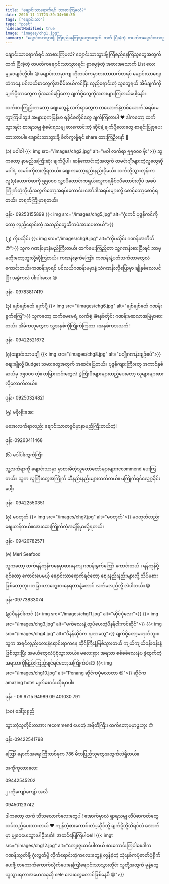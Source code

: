 ```yaml
---
title: "ချောင်းသာရောက်ရင် ဘာစားကြမလဲ?"
date: 2020-11-11T23:39:34+06:30
tags: ["ချောင်းသာ"]
type: "post"
hideLastModified: true
image: "images/chg1.jpg" 
summary: "ချောင်းသာသွားဖို့ ကြံစည်နေကြသူတွေအတွက် ထက် ပြီးခဲ့တဲ့ တပတ်ကချောင်းသာသွားရင်း ရှာဖွေခဲ့တဲ့ အစားအသောက် List လေးမျှဝေချင်လို့ပါ။ 😍ချောင်းသာမှာကျ ဟိုတယ်ကမှာစားတာထက်စာရင် ချောင်းသာစျေးထဲကနေ ပင်လယ်စာတွေကိုအစိမ်းဝယ်ကင်ပြီး လှည့်ရောင်းတဲ့ သူတွေရယ် အိမ်ချက်ကို ချက်ပို့တာတွေက ပိုအဆင်ပြေတော့ ချက်ပို့တွေကိုအစားများကြတယ်ပေါ့နော်။"
---
```

ချောင်းသာရောက်ရင် ဘာစားကြမလဲ?
ချောင်းသာသွားဖို့ ကြံစည်နေကြသူတွေအတွက် ထက် ပြီးခဲ့တဲ့ တပတ်ကချောင်းသာသွားရင်း ရှာဖွေခဲ့တဲ့ အစားအသောက် List လေးမျှဝေချင်လို့ပါ။ 😍
ချောင်းသာမှာကျ ဟိုတယ်ကမှာစားတာထက်စာရင် ချောင်းသာစျေးထဲကနေ ပင်လယ်စာတွေကိုအစိမ်းဝယ်ကင်ပြီး လှည့်ရောင်းတဲ့ သူတွေရယ် အိမ်ချက်ကို ချက်ပို့တာတွေက ပိုအဆင်ပြေတော့ ချက်ပို့တွေကိုအစားများကြတယ်ပေါ့နော်။

ထက်စားကြည့်တာတော့ စျေးတွေနဲ့  လက်ရာတွေက တယောက်နဲ့တစ်ယောက်အရမ်းမကွာကြပါဘူး! အများစုကမြန်မာ ရခိုင်စတိုင်တွေ ချက်ကြတာပါ ❤️
ဒါကတော့ ထက်သွားရင်း စားရသမျှ စုံစမ်းရသမျှ ​စားကောင်းတဲ့ ဆိုင်နဲ့ ချက်ပို့လေးတွေ စာရင်းပြုစုပေးထားတာပါ။ 
ချောင်းသာသွားဖို့ စိတ်ကူးရှိရင် share ထားကြဦးနော် 🥰

(၁) မဝါဝါ 
{{< img src="/images/chg2.jpg" alt="မဝါ လက်ရာ ၅၅၀၀၀ ဖိုး">}}
သူကတော့ နာမည်အကြီးဆုံး ချက်ပို့ပါ။ ဆန်ကောင်းတဲ့အတွက် ထမင်းဂျီးများတဲ့လူတွေဆို မဝါရဲ့ ထမင်းကိုစားလို့ရတယ်။ စျေးကတော့နည်းနည်းပိုမယ်။ ထက်တို့သွားတုန်းက လူ(၇)ယောက်စာကို ၅၅၀၀၀ 
သူ့ငပိထောင်းကရှယ်။သူကရခိုင်ငပိထောင်းလိုပဲ အစပ်ကြိုက်တဲ့ကိုယ့်အတွက်တော့အရမ်းကောင်း။အော်ဒါအရမ်းများလို့ စောင့်တော့စောင့်ရတယ်။ တရက်ကြိုမှာရတယ်။

ဖုန်း- 09253155899
{{< img src="/images/chg5.jpg" alt="ဂုံးကင် ပုဇွန်ကင်ကိုတော့ လှည့်ရောင်းတဲ့ အသည်တွေဆီကပဲအားပေးတယ်">}}

(၂) ကိုပသိုင်း
{{< img src="/images/chg9.jpg" alt="ကိုပသိုင်း ဂဏန်းအကိတ် 😍">}}
 သူက ဂဏန်းမှာနံမည်ကြီးတယ်၊ ထက်မေးကြည့်တာ သူ့ဂဏန်းစားပြီးရင် ဘာမှမတိုးတော့ဘူးလို့ဆိုကြတယ်။ ကဏန်းခွက်ကြော်၊ ကဏန်းနဲ့ပတ်သက်တာတွေလဲ ကောင်းတယ်။ကဏန်းမှာရင် ပင်လယ်ဂဏန်းမမှာနဲ့ သဲဂဏန်းလိုပြောမှာ ချိုနှစ်လေးပင်ပြီး အခွံကလဲ ပါးပါးလေး 😍

ဖုန်း- 09783817419

(၃) ချစ်ချစ်ဇော် ချက်ပို့
{{< img src="/images/chg6.jpg" alt="ချစ်ချစ်ဇော် ဂဏန်းခွက်ကြေ">}}
သူကတော့ ထက်မေမေရဲ့ လက်စွဲ 😁၊နှစ်တ်ုင်း ဂဏန်းမဆလာအမြဲမှာစားတယ်။ အိမ်ကလူတွေက သူ့အနှစ်ကိုကြိုက်ကြတာ ။အနှစ်ကအသက်! 

ဖုန်း- ‭09422521672‬

(၄)ချောင်းသာမချို
{{< img src="/images/chg8.jpg" alt="မချိုဂဏန်းချဉ်စပ်">}}
စျေးချိုလို့ Budget သမားတွေအတွက် အဆင်ပြေတယ်။ ပုဇွန်ကျားကြီးတွေ အကာင်နှစ်ဆယ်မှ ၁၅၀၀၀ တဲ့။
တခြားဟင်းတွေလဲ ပွဲကြီးပီးများများထည့်ပေးတော့ လူများများစားလို့လောက်တယ်။

ဖုန်း- 09250324821

(၅) မစိုးစိုးအေး

မအေးလက်ရာလည်း ချောင်းသာတခွင်မှာနာမည်ကြီးတယ်တဲ့!

ဖုန်း-09263411468

(၆) ဒေါ်ပါးကွက်ကြီး 

သူ့လက်ရာကို  ချောင်းသာမှာ မှာစားမိတဲ့သူတော်တော်များများrecommend ပေးကြတယ်။ သူက လူကြီးတွေအကြိုက် ဆီနည်းနည်းများတတ်တယ်။ မကြိုက်ရင်လျှော့ခိုင်းပေါ့။

ဖုန်း- 09422550351

(၇) မဝတုတ်
{{< img src="/images/chg7.jpg" alt="မဝတုတ်">}}
မဝတုတ်လည်း စျေးတန်တယ်။အေးဆေးကြိုက်တဲ့အချိန်မှာလို့ရတယ်။ 

ဖုန်း- 09420782571

(၈) Meri Seafood

သူကတော့ ထက်ရန်ကုန်ကနေမှာစားနေကျ ဂဏန်းခွက်ကြော် ကောင်းတယ် ၊ ရန်ကုန်ပို့ရင်တော့ ကောင်းပေမယ့် ချောင်းသာရောက်ရင်တော့ စျေးနည်းနည်းများလို့ သိပ်မစားဖြစ်တော့ဘူး။တခြားဟာတွေစားနေရတာနဲ့တောင် လက်မလည်လို့ လဲပါတယ်။😂

ဖုန်း-09773833074

(၉)ပီနန်ငါးကင်
{{< img src="/images/chg11.jpg" alt="ဆိုင်ပုံလေး">}}
{{< img src="/images/chg3.jpg" alt="ဖက်လေးနဲ့ ထုပ်ပေးတဲ့ပီနန်ငါးကင်ဆိုင်">}}
{{< img src="/images/chg4.jpg" alt="ပီနန်ဆိုင်က ရတာတွေ">}}
ချက်ပို့တော့မဟုတ်ဘူး။သူက အရင်လှည်းလေးနဲ့ရောင်းရာကနေ ဆိုင်ကြီးနဲ့ဖြစ်သွားတယ် ကျယ်ကျယ်ဝန်းဝန်းနဲ့ ဖြစ်သွားပြီး အမယ်တွေလဲပုံစုံသွားတယ်။ မလေးရှား အရသာ စစ်စစ်လေးနဲပ ခွဲထွက်တဲ့အရသာကိုမြည်းကြည့်ချင်ရင်တော့အကြိုက်ပဲ။😋
{{< img src="/images/chg10.jpg" alt="Penang ဆိုင်ကပုံမလာတာ 😍">}}
ဆိုင်က amazing hotel မျက်စောင်းထိုးမှာပါ။

ဖုန်း - 09 9715 94989
        09 401030 791

(၁၀) ဒေါ်ဒူးရှည်

သွားတဲ့သူတိုင်းတအား  recommend ပေးတဲ့ အန်တီကြီး၊ ထက်တော့မမှာဖူးဘူး 😊

ဖုန်း-09422541798

ဪ နောက်အရေးကြီးတစ်ခုက 786 မိဘပြည်သူတွေအတွက်လဲရှိတယ်။

၁။ကိုကုလားလေး 

09442545202

၂။ကိုကျော်ကျော် အလီ

09450123742

ဒါကတော့ ထက် သိသလောက်လေးတွေပါ! အောက်မှာလဲ ရှာရသမျှ လိပ်စာကတ်တွေ ထပ်ထည့်ပေးထားတယ် ❤️
ကျန်တဲ့စားကောင်းတဲ​့ဆိုင်တို့ ချက်ပို့တို့သိရင်လဲ အောက်မှာ မျှဝေပေးသွားပါဦးနော်!! 
အဆင်ပြေကြပါစေ!!
{{< imgt src="/images/chg12.jpg" alt="ကျေးဇူးတင်ပါတယ် စားကောင်းကြပါစေဒါက ဂဏန်းလွှတ်ဖို့ ဂုံးလွှတ်ဖို့ လိုက်ရောင်းတဲ့ကလေးတွေနဲ့ လွန်ခဲ့တဲ့ သုံးနှစ်ကပုံဓာတ်ပုံရိုက်ပေးဖို့ တကောက်ကောက်လိုက်ပေးနေကြ!ချောင်းသာသွားတိုင်း သူတို့အတွက် မုန့်တွေယူသွားရတာအမောအခုဆို cele လေးတွေတောင်ဖြစ်နေပီ 😁">}}
